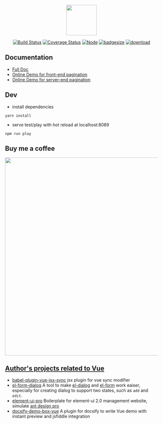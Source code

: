 <p align="center"><a href="https://github.com/njleonzhang/vue-data-tables" target="_blank"><img width="100"src="https://njleonzhang.github.io/vue-data-tables/_media/icon.svg"></a></p>

<p align="center">
  <a href="https://travis-ci.org/njleonzhang/vue-data-tables" target="_blank"><img src="https://travis-ci.org/njleonzhang/vue-data-tables.svg?branch=master" alt="Build Status"></a>
  <a href="https://coveralls.io/github/njleonzhang/vue-data-tables?branch=master" target="_blank"><img src='https://coveralls.io/repos/github/njleonzhang/vue-data-tables/badge.svg?branch=master' alt='Coverage Status' /></a>
  <a href="https://www.npmjs.com/package/vue-data-tables" target="_blank"><img src='https://img.shields.io/npm/v/vue-data-tables.svg' alt='Node' /></a>
  <a href="https://github.com/njleonzhang/vue-data-tables" target="_blank"><img src='http://img.badgesize.io/https://unpkg.com/vue-data-tables?compression=gzip' alt='badgesize' /></a>
  <a href="https://github.com/njleonzhang/vue-data-tables" target="_blank"><img src='https://img.shields.io/npm/dm/vue-data-tables.svg' alt='download' /></a>
</p>

## Documentation
* [Full Doc](https://njleonzhang.github.io/vue-data-tables)
* [Online Demo for front-end pagination](http://jsfiddle.net/zpczjl/9tp3z4bn/)
* [Online Demo for server-end pagination](https://jsfiddle.net/zpczjl/xboja87c/)

## Dev

* install dependencies

```
yarn install
```

* serve test/play with hot reload at localhost:8089

```
npm run play
```

## Buy me a coffee
<p align="center">
  <a target='_blank' rel='nofollow' href='https://www.paypal.me/njleon?yours=true'>
  <img width='650' src="https://cdn.rawgit.com/njleonzhang/vue-data-tables/a49769e2/_media/all.png">
</p>

## Author's projects related to Vue
* [babel-plugin-vue-jsx-sync](https://github.com/njleonzhang/babel-plugin-vue-jsx-sync) jsx plugin for vue sync modifier
* [el-form-dialog](https://github.com/njleonzhang/el-form-dialog) A tool to make [el-dialog](http://element.eleme.io/#/en-US/component/dialog) and [el-form](http://element.eleme.io/#/en-US/component/form) work eaiser, especially for creating dialog to support two states, such as `add` and `edit`.
* [element-ui-pro](https://github.com/njleonzhang/element-ui-pro) Boilerplate for element-ui 2.0 management website, simulate [ant design pro](https://github.com/ant-design/ant-design-pro)
* [docsify-demo-box-vue](https://njleonzhang.github.io/docsify-demo-box-vue/#/) A plugin for docsify to write Vue demo with instant preview and jsfiddle integration
